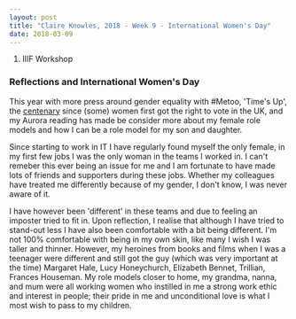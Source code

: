 ```yaml
---
layout: post
title: "Claire Knowles, 2018 - Week 9 - International Women's Day"
date: 2018-03-09
---
```


<ol>
<li>IIIF Workshop</li>
</ol>

<h3>Reflections and International Women's Day</h3>
<p>
This year with more press around gender equality with #Metoo, 'Time's Up', the <a href="https://en.wikipedia.org/wiki/Women%27s_suffrage_in_the_United_Kingdom" target="_blank">
centenary</a> since (some) women first got the right to vote in the UK, and my Aurora reading has made be consider more about my female role models and how I can be a role model for my son and daughter.</p>
<p>Since starting to work in IT I have regularly found myself the only female, in my first few jobs I was the only woman in the teams I worked in. I can't remeber this ever being an issue for me and 
I am fortunate to have made lots of friends and supporters during these jobs. Whether my colleagues have treated me differently because of my gender, I don't know, I was never aware of it.</p>
<p>I have however been 'different' in these teams and due to feeling an imposter tried to fit in. Upon reflection, I realise that although I have tried to stand-out less I have also 
been comfortable with a bit being different. I'm not 100% comfortable with being in my own skin, like many I wish I was taller and thinner. However, my heroines from books and films when I was a teenager were different and still got the guy (which was very important at the time) 
Margaret Hale, Lucy Honeychurch, Elizabeth Bennet, Trillian, Frances Houseman. My role models closer to home, my grandma, nanna, and mum were all working women who instilled in me a strong work ethic and interest in people; 
their pride in me and unconditional love is what I most wish to pass to my children.
</p>

